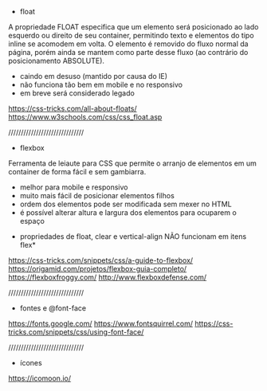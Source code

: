 - float

A propriedade FLOAT especifica que um elemento será posicionado ao lado esquerdo ou direito de seu container, permitindo texto e elementos do tipo inline se acomodem em volta. O elemento é removido do fluxo normal da página, porém ainda se mantem como parte desse fluxo (ao contrário do posicionamento ABSOLUTE).

- caindo em desuso (mantido por causa do IE)
- não funciona tão bem em mobile e no responsivo
- em breve será considerado legado

https://css-tricks.com/all-about-floats/
https://www.w3schools.com/css/css_float.asp

//////////////////////////////

- flexbox

Ferramenta de leiaute para CSS que permite o arranjo de elementos em um container de forma fácil e sem gambiarra.

- melhor para mobile e responsivo
- muito mais fácil de posicionar elementos filhos
- ordem dos elementos pode ser modificada sem mexer no HTML
- é possível alterar altura e largura dos elementos para ocuparem o espaço
* propriedades de float, clear e vertical-align NÃO funcionam em itens flex*


https://css-tricks.com/snippets/css/a-guide-to-flexbox/
https://origamid.com/projetos/flexbox-guia-completo/
https://flexboxfroggy.com/
http://www.flexboxdefense.com/

//////////////////////////////

- fontes e @font-face

https://fonts.google.com/
https://www.fontsquirrel.com/
https://css-tricks.com/snippets/css/using-font-face/

//////////////////////////////

- ícones

https://icomoon.io/

